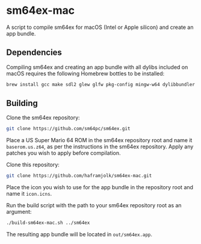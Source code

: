 # sm64ex-mac

A script to compile sm64ex for macOS (Intel or Apple silicon) and create an app bundle.

## Dependencies

Compiling sm64ex and creating an app bundle with all dylibs included on macOS requires the following Homebrew bottles to be installed:

```sh
brew install gcc make sdl2 glew glfw pkg-config mingw-w64 dylibbundler
```

## Building

Clone the sm64ex repository:

```sh
git clone https://github.com/sm64pc/sm64ex.git
```

Place a US Super Mario 64 ROM in the sm64ex repository root and name it `baserom.us.z64`, as per the instructions in the sm64ex repository. Apply any patches you wish to apply before compilation.

Clone this repository:

```sh
git clone https://github.com/haframjolk/sm64ex-mac.git
```

Place the icon you wish to use for the app bundle in the repository root and name it `icon.icns`.

Run the build script with the path to your sm64ex repository root as an argument:

```sh
./build-sm64ex-mac.sh ../sm64ex
```

The resulting app bundle will be located in `out/sm64ex.app`.
